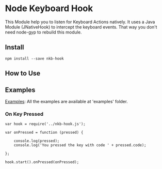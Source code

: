 # Node Keyboard Hook
This Module help you to listen for Keyboard Actions natively. It uses a Java Module (JNativeHook) to intercept the keyboard events. That way you don't need node-gyp to rebuild this module.

## Install

    npm install --save nkb-hook

## How to Use

## Examples

[Examples](examples): All the examples are available at 'examples' folder.

### On Key Pressed

    var hook = require('../nkb-hook.js');
    
    var onPressed = function (pressed) {
    
        console.log(pressed);
        console.log('You pressed the key with code ' + pressed.code);
    
    };
    
    hook.start().onPressed(onPressed);
    


    

